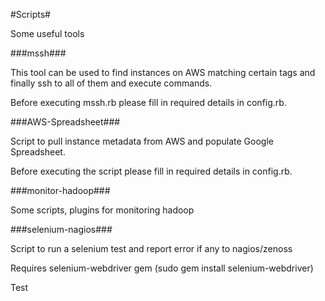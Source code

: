 #Scripts#


Some useful tools

###mssh###

This tool can be used to find instances on AWS matching certain tags and finally ssh to all of them and execute commands.

Before executing mssh.rb please fill in required details in config.rb.

###AWS-Spreadsheet###

Script to pull instance metadata from AWS and populate Google Spreadsheet.

Before executing the script please fill in required details in config.rb.

###monitor-hadoop###

Some scripts, plugins for monitoring hadoop

###selenium-nagios###

Script to run a selenium test and report error if any to nagios/zenoss

Requires selenium-webdriver gem (sudo gem install selenium-webdriver)

Test
